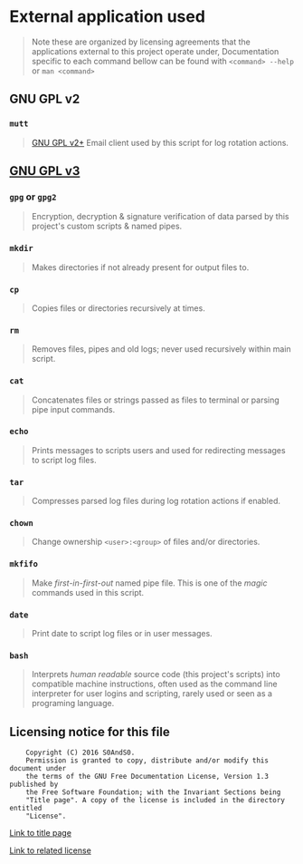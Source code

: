 # External application used

> Note these are organized by licensing agreements that the applications
> external to this project operate under,
> Documentation specific to each command bellow can be found with
> `<command> --help` or `man <command>`

## GNU GPL v2

### `mutt`

> [GNU GPL v2+](https://dev.mutt.org/hg/mutt/file/084fb086a0e7/COPYRIGHT#l20)
> Email client used by this script for log rotation actions.

## [GNU GPL v3](https://www.gnu.org/copyleft/gpl.html)

### `gpg` or `gpg2`

> Encryption, decryption & signature verification of data parsed by this
> project's custom scripts & named pipes.

### `mkdir`

> Makes directories if not already present for output files to.

### `cp`

> Copies files or directories recursively at times.

### `rm`

> Removes files, pipes and old logs; never used recursively within main script.

### `cat`

> Concatenates files or strings passed as files to terminal or parsing pipe
> input commands.

### `echo`

> Prints messages to scripts users and used for redirecting messages to
> script log files.

### `tar`

> Compresses parsed log files during log rotation actions if enabled.

### `chown`

> Change ownership `<user>:<group>` of files and/or directories.

### `mkfifo`

> Make *first-in-first-out* named pipe file. This is one of the *magic*
> commands used in this script.

### `date`

> Print date to script log files or in user messages.

### `bash`

> Interprets *human readable* source code (this project's scripts) into
> compatible machine instructions, often used as the command line interpreter
> for user logins and scripting, rarely used or seen as a programing language.

## Licensing notice for this file

```
    Copyright (C) 2016 S0AndS0.
    Permission is granted to copy, distribute and/or modify this document under
    the terms of the GNU Free Documentation License, Version 1.3 published by
    the Free Software Foundation; with the Invariant Sections being
    "Title page". A copy of the license is included in the directory entitled
    "License".
```

[Link to title page](Contributing_Financially.md)

[Link to related license](../Licenses/GNU_FDLv1.3_Documentation.md)
